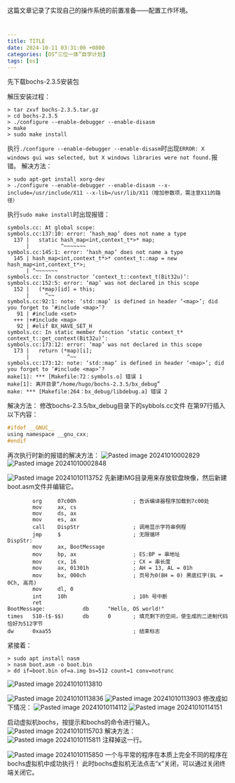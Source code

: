 这篇文章记录了实现自己的操作系统的前置准备——配置工作环境。

# 

```yaml
---
title: TITLE
date: 2024-10-11 03:31:00 +0800
categories: [OS“三位一体”自学计划]
tags: [os]
---
```

先下载bochs-2.3.5安装包

解压安装过程：
```terminal
> tar zxvf bochs-2.3.5.tar.gz
> cd bochs-2.3.5
> ./configure --enable-debugger --enable-disasm
> make
> sudo make install
```

执行`./configure --enable-debugger --enable-disasm`时出现`ERROR: X windows gui was selected, but X windows libraries were not found.`报错。
解决方法：
```terminal
> sudo apt-get install xorg-dev
> ./configure --enable-debugger --enable-disasm --x-include=/usr/include/X11 --x-lib=/usr/lib/X11（增加参数项，需注意X11的路径）
```

执行`sudo make install`时出现报错：
```terminal
symbols.cc: At global scope:
symbols.cc:137:10: error: ‘hash_map’ does not name a type
  137 |   static hash_map<int,context_t*>* map;
      |          ^~~~~~~~
symbols.cc:145:1: error: ‘hash_map’ does not name a type
  145 | hash_map<int,context_t*>* context_t::map = new hash_map<int,context_t*>;
      | ^~~~~~~~
symbols.cc: In constructor ‘context_t::context_t(Bit32u)’:
symbols.cc:152:5: error: ‘map’ was not declared in this scope
  152 |   (*map)[id] = this;
      |     ^~~
symbols.cc:92:1: note: ‘std::map’ is defined in header ‘<map>’; did you forget to ‘#include <map>’?
   91 | #include <set>
  +++ |+#include <map>
   92 | #elif BX_HAVE_SET_H
symbols.cc: In static member function ‘static context_t* context_t::get_context(Bit32u)’:
symbols.cc:173:12: error: ‘map’ was not declared in this scope
  173 |   return (*map)[i];
      |            ^~~
symbols.cc:173:12: note: ‘std::map’ is defined in header ‘<map>’; did you forget to ‘#include <map>’?
make[1]: *** [Makefile:72：symbols.o] 错误 1
make[1]: 离开目录“/home/hugo/bochs-2.3.5/bx_debug”
make: *** [Makefile:264：bx_debug/libdebug.a] 错误 2
```
解决方法：
修改bochs-2.3.5/bx_debug目录下的sybbols.cc文件
在第97行插入以下内容：
```C
#ifdef __GNUC__
using namespace __gnu_cxx;
#endif
```
再次执行时新的报错的解决方法：
![Pasted image 20241010002829](../assets/blog_res/2024-10-11-%E5%B7%A5%E4%BD%9C%E7%8E%AF%E5%A2%83%E9%85%8D%E7%BD%AE.assets/Pasted%20image%2020241010002829.png)
![Pasted image 20241010002848](../assets/blog_res/2024-10-11-%E5%B7%A5%E4%BD%9C%E7%8E%AF%E5%A2%83%E9%85%8D%E7%BD%AE.assets/Pasted%20image%2020241010002848.png)

![Pasted image 20241010113752](../assets/blog_res/2024-10-11-%E5%B7%A5%E4%BD%9C%E7%8E%AF%E5%A2%83%E9%85%8D%E7%BD%AE.assets/Pasted%20image%2020241010113752.png)
先新建IMG目录用来存放软盘映像，然后新建boot.asm文件并编辑它。

```terminal
        org     07c00h                  ; 告诉编译器程序加载到7c00处
        mov     ax, cs
        mov     ds, ax
        mov     es, ax
        call    DispStr                 ; 调用显示字符串例程
        jmp     $                       ; 无限循环
DispStr:
        mov     ax, BootMessage
        mov     bp, ax                  ; ES:BP = 串地址
        mov     cx, 16                  ; CX = 串长度
        mov     ax, 01301h              ; AH = 13, AL = 01h
        mov     bx, 000ch               ; 页号为0(BH = 0) 黑底红字(BL = 0Ch, 高亮)
        mov     dl, 0
        int     10h                     ; 10h 号中断
        ret
BootMessage:            db      "Hello, OS world!"
times   510-($-$$)      db      0       ; 填充剩下的空间，使生成的二进制代码恰好为512字节
dw      0xaa55                          ; 结束标志
```
紧接着：
```terminal
> sudo apt install nasm
> nasm boot.asm -o boot.bin
> dd if=boot.bin of=a.img bs=512 count=1 conv=notrunc
```
![Pasted image 20241010113810](../assets/blog_res/2024-10-11-%E5%B7%A5%E4%BD%9C%E7%8E%AF%E5%A2%83%E9%85%8D%E7%BD%AE.assets/Pasted%20image%2020241010113810.png)

![Pasted image 20241010113836](../assets/blog_res/2024-10-11-%E5%B7%A5%E4%BD%9C%E7%8E%AF%E5%A2%83%E9%85%8D%E7%BD%AE.assets/Pasted%20image%2020241010113836.png)
![Pasted image 20241010113903](../assets/blog_res/2024-10-11-%E5%B7%A5%E4%BD%9C%E7%8E%AF%E5%A2%83%E9%85%8D%E7%BD%AE.assets/Pasted%20image%2020241010113903.png)
修改成如下情况：
![Pasted image 20241010114112](../assets/blog_res/2024-10-11-%E5%B7%A5%E4%BD%9C%E7%8E%AF%E5%A2%83%E9%85%8D%E7%BD%AE.assets/Pasted%20image%2020241010114112.png)
![Pasted image 20241010114151](../assets/blog_res/2024-10-11-%E5%B7%A5%E4%BD%9C%E7%8E%AF%E5%A2%83%E9%85%8D%E7%BD%AE.assets/Pasted%20image%2020241010114151.png)

启动虚拟机bochs，按提示和bochs的命令进行输入。
![Pasted image 20241010115703](../assets/blog_res/2024-10-11-%E5%B7%A5%E4%BD%9C%E7%8E%AF%E5%A2%83%E9%85%8D%E7%BD%AE.assets/Pasted%20image%2020241010115703.png)
解决方法：
![Pasted image 20241010115811](../assets/blog_res/2024-10-11-%E5%B7%A5%E4%BD%9C%E7%8E%AF%E5%A2%83%E9%85%8D%E7%BD%AE.assets/Pasted%20image%2020241010115811.png)
注释掉这一行。

![Pasted image 20241010115850](../assets/blog_res/2024-10-11-%E5%B7%A5%E4%BD%9C%E7%8E%AF%E5%A2%83%E9%85%8D%E7%BD%AE.assets/Pasted%20image%2020241010115850.png)
一个与平常的程序在本质上完全不同的程序在bochs虚拟机中成功执行！
此时bochs虚拟机无法点击“x”关闭，可以通过关闭终端关闭它。